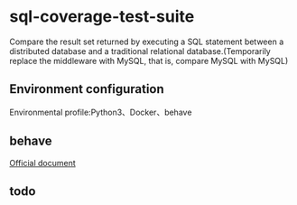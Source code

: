 # sql-coverage-test-suite
Compare the result set returned by executing a SQL statement between a distributed database and a traditional relational database.(Temporarily replace the middleware with MySQL, that is, compare MySQL with MySQL)

## Environment configuration

Environmental profile:Python3、Docker、behave

## behave

[Official document](https://behave.readthedocs.io/en/latest/tutorial.html)

## todo